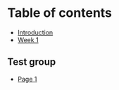 # Table of contents

* [Introduction](README.md)
* [Week 1](week1.md)

## Test group

* [Page 1](test-group/page-1.md)

